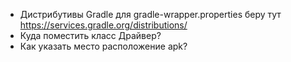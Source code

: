 
* Дистрибутивы Gradle для gradle-wrapper.properties беру тут https://services.gradle.org/distributions/
* Куда поместить класс Драйвер?
* Как указать место расположение apk?